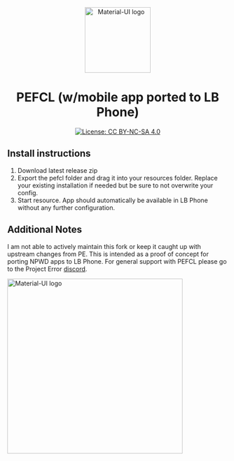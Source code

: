 <div align="center">
    <img href="https://projecterror.dev" width="150" src="https://i.tasoagc.dev/c1pD" alt="Material-UI logo" />
</div>
<h1 align="center">PEFCL (w/mobile app ported to LB Phone)</h1>

<div align="center">

[![License: CC BY-NC-SA 4.0](https://img.shields.io/badge/License-CC_BY--NC--SA_4.0-lightgrey.svg)](https://creativecommons.org/licenses/by-nc-sa/4.0/)

</div>

## Install instructions
1. Download latest release zip
2. Export the pefcl folder and drag it into your resources folder. Replace your existing installation if needed but be sure to not overwrite your config.
3. Start resource. App should automatically be available in LB Phone without any further configuration.

## Additional Notes
I am not able to actively maintain this fork or keep it caught up with upstream changes from PE. This is intended as a proof of concept for porting NPWD apps to LB Phone. For general support with PEFCL please go to the Project Error [discord](https://discord.gg/DwKrMwCHX3).

<img href="https://projecterror.dev" width="400" src="https://cdn.discordapp.com/attachments/428739555429187585/1096644101186801734/image.png" alt="Material-UI logo" />

